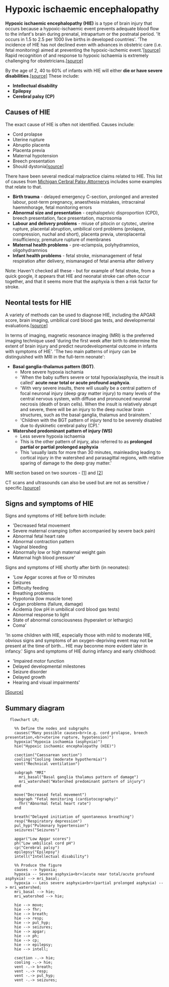 # Hypoxic ischaemic encephalopathy

**Hypoxic ischaemic encephalopathy (HIE)** is a type of brain injury that occurs because a hypoxic-ischaemic event prevents adequate blood flow to the infant's brain during prenatal, intrapartum or the postnatal period. 'It occurs in 1.5 to 2.5 per 1000 live births in developed countries'. 'The incidence of HIE has not declined even with advances in obstetric care (i.e. fetal monitoring) aimed at preventing the hypoxic-ischemic event.'[[source]](https://doi.org/10.1053%2Fj.nainr.2011.07.004) Rapid recognition of and response to hypoxic ischaemia is extremely challenging for obstetricians.[[source]](https://doi.org/10.1576/toag.13.3.169.27669)

By the age of 2, 40 to 60% of infants with HIE will either **die or have severe disabilities**.[[source]](https://doi.org/10.1053%2Fj.nainr.2011.07.004) These include:
* **Intellectual disability**
* **Epilepsy**
* **Cerebral palsy (CP)**

## Causes of HIE

The exact cause of HIE is often not identified. Causes include:
* Cord prolapse
* Uterine rupture
* Abruptio placenta
* Placenta previa
* Maternal hypotension
* Breech presentation
* Should dystonia[[source]](https://doi.org/10.1053%2Fj.nainr.2011.07.004)

There have been several medical malpractice claims related to HIE. This list of causes from [Michigan Cerbral Palsy Attornerys](https://www.michigancerebralpalsyattorneys.com/causes-and-risk-factors-of-cerebral-palsy/labor-and-delivery-problems/hypoxic-ischemic-encephalopathy-hie/hypoxic-ischemic-encephalopathy-hie-infographic/) includes some examples that relate to that.
* **Birth trauma** - delayed emergency C-section, prolonged and arrested labour, post-term pregnancy, anaesthesia mistakes, intracrainal haemmhorage, fetal monitoring errors
* **Abnormal size and presentation** - cephalopelvic disproportion (CPD), breech presentation, face presentation, macrosomia
* **Labour and delivery problems** - miuse of pitocin or cytotec, uterine rupture, placental abruption, umbilical cord problems (prolapse, compression, nuchal and short), placenta previa, uteroplacental insufficiency, premature rupture of membranes
* **Maternal health problems** - pre-eclampsia, polyhydramnios, oligohydramnios
* **Infant health problems** - fetal stroke, mismanagement of fetal respiration after delivery, mismanaged of fetal anemia after delivery

Note: Haven't checked all these - but for example of fetal stroke, from a quick google, it appears that HIE and neonatal stroke can often occur together, and that it seems more that the asphyxia is then a risk factor for stroke.

## Neontal tests for HIE

A variety of methods can be used to diagnose HIE, including the APGAR score, brain imaging, umbilical cord blood gas tests, and developmental evaluations.[[source]](https://hiehelpcenter.org/medical/identifying-hie/tests-evaluations-screening/)

In terms of imaging, magnetic resonance imaging (MRI) is the preferred imaging technique used 'during the first week after birth to determine the extent of brain injury and predict neurodevelopmental outcome in infants with symptoms of HIE'. 'The two main patterns of injury can be distinguished with MRI in the full-term neonate':
* **Basal ganglia-thalamus pattern (BGT)**.
    * More severe hypoxia ischamia
    * 'When the baby suffers severe or total hypoxia/asphyxia, the insult is called' **acute near total or acute profound asphyxia**.
    * 'With very severe insults, there will usually be a central pattern of focal neuronal injury (deep gray matter injury) to many levels of the central nervous system, with diffuse and pronounced neuronal necrosis (death of brain cells). When the insult is relatively abrupt and severe, there will be an injury to the deep nuclear brain structures, such as the basal ganglia, thalamus and brainstem.'
    * 'Children with the BGT pattern of injury tend to be severely disabled due to dyskinetic cerebral palsy (CP).'
* **Watershed predominant pattern of injury (WS)**
    * Less severe hypoxia ischaemia
    * This is the other pattern of injury, also referred to as **prolonged partial or partial prolonged asphyxia**
    * This 'usually lasts for more than 30 minutes, mainleading leading to cortical injury in the watershed and parasagittal regions, with relative sparing of damage to the deep gray matter.'

MRI section based on two sources - [[1]](https://doi.org/10.1007%2Fs00234-010-0674-9) and [[2]](https://www.abclawcenters.com/practice-areas/hypoxic-ischemic-encephalopathy-and-brain-imaging/)

CT scans and ultrasounds can also be used but are not as sensitive / specific.[[source]](https://hiehelpcenter.org/medical/identifying-hie/tests-evaluations-screening/)

## Signs and symptoms of HIE

Signs and symptoms of HIE before birth include:
* 'Decreased fetal movement
* Severe maternal cramping (often accompanied by severe back pain)
* Abnormal fetal heart rate
* Abnormal contraction pattern
* Vaginal bleeding
* Abnormally low or high maternal weight gain
* Maternal high blood pressure'

Signs and symptoms of HIE shortly after birth (in neonates):
* 'Low Apgar scores at five or 10 minutes
* Seizures
* Difficulty feeding
* Breathing problems
* Hypotonia (low muscle tone)
* Organ problems (failure, damage)
* Acidemia (low pH in umbilical cord blood gas tests)
* Abnormal response to light
* State of abnormal consciousness (hyperalert or lethargic)
* Coma'

'In some children with HIE, especially those with mild to moderate HIE, obvious signs and symptoms of an oxygen-depriving event may not be present at the time of birth... HIE may beconme more evident later in infancy.' Signs and symptoms of HIE during infancy and early childhood:
* 'Impaired motor function
* Delayed developmental milestones
* Seizure disorder
* Delayed growth
* Hearing and visual impairments'

[[Source]](https://hiehelpcenter.org/medical/identifying-hie/sign-symptoms/)

## Summary diagram

```mermaid
  flowchart LR;

    %% Define the nodes and subgraphs
    causes("Many possible causes<br>(e.g. cord prolapse, breech presentation,<br>uterine rupture, hypotension)")
    hypoxia("Hypoxia ischaemia (asphyxia)")
    hie("Hypoxic ischaemic encephalopathy (HIE)")

    csection("Caessarean section")
    cooling("Cooling (moderate hypothermia)")
    vent("Mechnical ventilation")

    subgraph "MRI"
      mri_basal("Basal ganglia thalamus pattern of damage")
      mri_watershed("Watershed predominant pattern of injury")
    end

    move("Decreased fetal movement")
    subgraph "Fetal monitoring (cardiotocography)"
      fhr("Abnormal fetal heart rate")
    end

    breath("Delayed initiation of spontaneous breathing")
    resp("Respiratory depression")
    pul_hyp("Pulmonary hypertension")
    seizures("Seizures")

    apgar("Low Apgar scores")
    ph("Low umbilical cord pH")
    cp("Cerebral palsy")
    epilepsy("Epilepsy")
    intell("Intellectual disability")

    %% Produce the figure
    causes --> hypoxia;
    hypoxia -- Severe asphyxia<br>(acute near total/acute profound asphyxia) --> mri_basal;
    hypoxia -- Less severe asphyxia<br>(partial prolonged asphyxia) --> mri_watershed;
    mri_basal --> hie;
    mri_watershed --> hie;

    hie --> move;
    hie --> fhr;
    hie --> breath;
    hie --> resp;
    hie --> pul_hyp;
    hie --> seizures;
    hie --> apgar;
    hie --> ph;
    hie --> cp;
    hie --> epilepsy;
    hie --> intell;

    csection -.-> hie;
    cooling -.-> hie;
    vent -.-> breath;
    vent -.-> resp;
    vent -.-> pul_hyp;
    vent -.-> seizures;
```